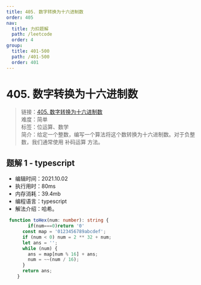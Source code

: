 ```yaml
---
title: 405. 数字转换为十六进制数
order: 405
nav:
  title: 力扣题解
  path: /leetcode
  order: 4
group:
  title: 401-500
  path: /401-500
  order: 401
---
```


# 405. 数字转换为十六进制数
    
> 链接：[405. 数字转换为十六进制数](https://leetcode-cn.com/problems/convert-a-number-to-hexadecimal/)  
> 难度：简单  
> 标签：位运算、数学  
> 简介：给定一个整数，编写一个算法将这个数转换为十六进制数。对于负整数，我们通常使用 补码运算 方法。
      
## 题解 1 - typescript
- 编辑时间：2021.10.02
- 执行用时：80ms
- 内存消耗：39.4mb
- 编程语言：typescript
- 解法介绍：哈希。
```typescript
 function toHex(num: number): string {
        if(num===0)return '0'
      const map = '0123456789abcdef';
      if (num < 0) num = 2 ** 32 + num;
      let ans = '';
      while (num) {
        ans = map[num % 16] + ans;
        num = ~~(num / 16);
      }
      return ans;
    }
       
```

      